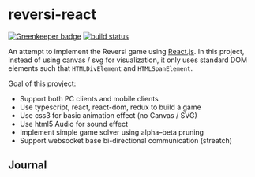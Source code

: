 # reversi-react

[![Greenkeeper badge](https://badges.greenkeeper.io/shuntksh/binarreversi-react.svg)](https://greenkeeper.io/)
[![build status](https://travis-ci.org/shuntksh/reversi-react.svg?branch=master)](https://travis-ci.org/shuntksh/reversi-react)


An attempt to implement the Reversi game using [React.js](https://facebook.github.io/react/). In this project, instead of using canvas / svg for visualization, it only uses standard DOM elements such that `HTMLDivElement` and `HTMLSpanElement`. 

Goal of this provject:

- Support both PC clients and mobile clients
- Use typescript, react, react-dom, redux to build a game
- Use css3 for basic animation effect (no Canvas / SVG)
- Use html5 Audio for sound effect
- Implement simple game solver using alpha–beta pruning
- Support websocket base bi-directional communication (streatch)

## Journal
